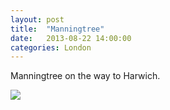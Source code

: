 ```yaml
---
layout: post
title:  "Manningtree"
date:   2013-08-22 14:00:00
categories: London
---
```


Manningtree on the way to Harwich.

![](/interrail2013/images/london/manningtree.jpg)
